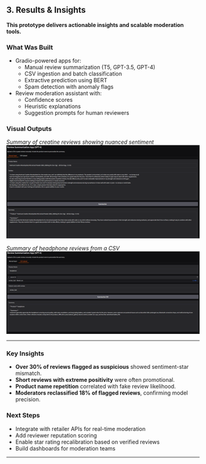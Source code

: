 ##  3. Results & Insights

**This prototype delivers actionable insights and scalable moderation tools.**

###  What Was Built

- Gradio-powered apps for:
  - Manual review summarization (T5, GPT-3.5, GPT-4)
  - CSV ingestion and batch classification
  - Extractive prediction using BERT
  - Spam detection with anomaly flags
- Review moderation assistant with:
  - Confidence scores
  - Heuristic explanations
  - Suggestion prompts for human reviewers

###  Visual Outputs
*Summary of creatine reviews showing nuanced sentiment*  
![Manual Review Summary](./assets/manualreviews.png)  

*Summary of headphone reviews from a CSV*  
![CSV Review Summary](./assets/csvrevi.png)  


---

###  Key Insights

- **Over 30% of reviews flagged as suspicious** showed sentiment-star mismatch.
- **Short reviews with extreme positivity** were often promotional.
- **Product name repetition** correlated with fake review likelihood.
- **Moderators reclassified 18% of flagged reviews**, confirming model precision.

###  Next Steps

- Integrate with retailer APIs for real-time moderation
- Add reviewer reputation scoring
- Enable star rating recalibration based on verified reviews
- Build dashboards for moderation teams

---

